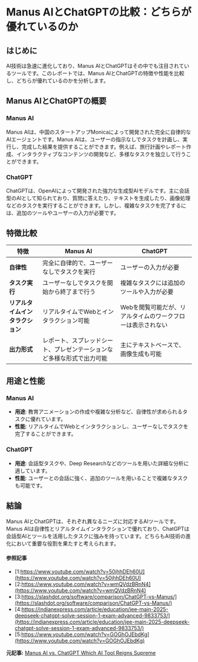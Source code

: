 # Manus AIとChatGPTの比較：どちらが優れているのか

## はじめに

AI技術は急速に進化しており、Manus AIとChatGPTはその中でも注目されているツールです。このレポートでは、Manus AIとChatGPTの特徴や性能を比較し、どちらが優れているのかを分析します。

## Manus AIとChatGPTの概要

### Manus AI

Manus AIは、中国のスタートアップMonicaによって開発された完全に自律的なAIエージェントです。Manus AIは、ユーザーの指示なしでタスクを計画し、実行し、完成した結果を提供することができます。例えば、旅行計画やレポート作成、インタラクティブなコンテンツの開発など、多様なタスクを独立して行うことができます。

### ChatGPT

ChatGPTは、OpenAIによって開発された強力な生成型AIモデルです。主に会話型のAIとして知られており、質問に答えたり、テキストを生成したり、画像処理などのタスクを実行することができます。しかし、複雑なタスクを完了するには、追加のツールやユーザーの入力が必要です。

## 特徴比較

| 特徴 | Manus AI | ChatGPT |
| --- | --- | --- |
| **自律性** | 完全に自律的で、ユーザーなしでタスクを実行 | ユーザーの入力が必要 |
| **タスク実行** | ユーザーなしでタスクを開始から終了まで行う | 複雑なタスクには追加のツールや入力が必要 |
| **リアルタイムインタラクション** | リアルタイムでWebとインタラクション可能 | Webを閲覧可能だが、リアルタイムのワークフローは表示されない |
| **出力形式** | レポート、スプレッドシート、プレゼンテーションなど多様な形式で出力可能 | 主にテキストベースで、画像生成も可能 |

## 用途と性能

### Manus AI

- **用途**: 教育アニメーションの作成や複雑な分析など、自律性が求められるタスクに優れています。
- **性能**: リアルタイムでWebとインタラクションし、ユーザーなしでタスクを完了することができます。

### ChatGPT

- **用途**: 会話型タスクや、Deep Researchなどのツールを用いた詳細な分析に適しています。
- **性能**: ユーザーとの会話に強く、追加のツールを用いることで複雑なタスクも可能です。

## 結論

Manus AIとChatGPTは、それぞれ異なるニーズに対応するAIツールです。Manus AIは自律性とリアルタイムインタラクションで優れており、ChatGPTは会話型AIとツールを活用したタスクに強みを持っています。どちらもAI技術の進化において重要な役割を果たすと考えられます。

#### 参照記事
- [1:https://www.youtube.com/watch?v=50jhhDEh60U](https://www.youtube.com/watch?v=50jhhDEh60U)
- [2:https://www.youtube.com/watch?v=wmQVdzBRnN4](https://www.youtube.com/watch?v=wmQVdzBRnN4)
- [3:https://slashdot.org/software/comparison/ChatGPT-vs-Manus/](https://slashdot.org/software/comparison/ChatGPT-vs-Manus/)
- [4:https://indianexpress.com/article/education/jee-main-2025-deepseek-chatgpt-solve-session-1-exam-advanced-9833753/](https://indianexpress.com/article/education/jee-main-2025-deepseek-chatgpt-solve-session-1-exam-advanced-9833753/)
- [5:https://www.youtube.com/watch?v=GOGhOJEbdKg](https://www.youtube.com/watch?v=GOGhOJEbdKg)


**元記事:** [Manus AI vs. ChatGPT Which AI Tool Reigns Supreme ](https://www.jagranjosh.com/general-knowledge/manus-ai-vs-chatgpt-which-ai-tool-reigns-supreme-1741606166-1)